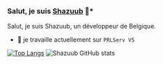 ### **Salut, je suis [Shazuub](https://github.com/Shazuub) 👋***


Salut, je suis Shazuub, un développeur de Belgique.

- 🔭 je travaille actuellement sur `PRLServ V5`


[![Top Langs](https://github-readme-stats.vercel.app/api/top-langs/?username=Shazuub&show_icons=true&theme=radical)](https://github.com/Shazuub/github-readme-stats)
![Shazuub GitHub stats](https://github-readme-stats.vercel.app/api?username=Shazuub&show_icons=true&theme=radical)

